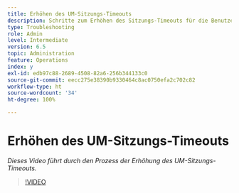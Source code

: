 ```yaml
---
title: Erhöhen des UM-Sitzungs-Timeouts
description: Schritte zum Erhöhen des Sitzungs-Timeouts für die Benutzerverwaltung
type: Troubleshooting
role: Admin
level: Intermediate
version: 6.5
topic: Administration
feature: Operations
index: y
exl-id: edb97c88-2689-4508-82a6-256b344133c0
source-git-commit: eecc275e38390b9330464c8ac0750efa2c702c82
workflow-type: ht
source-wordcount: '34'
ht-degree: 100%

---
```



# Erhöhen des UM-Sitzungs-Timeouts

*Dieses Video führt durch den Prozess der Erhöhung des UM-Sitzungs-Timeouts.*

>[!VIDEO](https://video.tv.adobe.com/v/335503?quality=12&learn=on)
